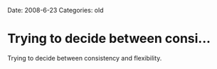 Date: 2008-6-23
Categories: old

# Trying to decide between consi...

Trying to decide between consistency and flexibility.
